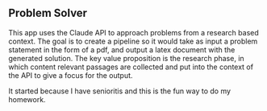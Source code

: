 ## Problem Solver
This app uses the Claude API to approach problems from a research based context. The goal is to create a pipeline so it would take as input a problem statement in the form of a pdf, and output a latex document with the generated solution.
The key value proposition is the research phase, in which content relevant passages are collected and put into the context of the API to give a focus for the output.

It started because I have senioritis and this is the fun way to do my homework.
